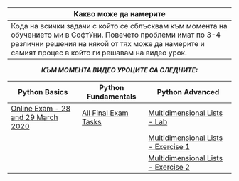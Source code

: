 |Какво може да намерите|                                                                                       
-----------------------------------------------------------------------------------------------------------|
|Кода на всички задачи с който се сблъсквам към момента на обучението ми в СофтУни. Повечето проблеми имат по 3-4 различни решения на някой от тях може да намерите и самият процес в който ги решавам на видео урок.

<div align="center"

***КЪМ МОМЕНТА ВИДЕО УРОЦИТЕ СА СЛЕДНИТЕ:***


| Python Basics | Python Fundamentals | Python Advanced|
| ------------- | ------------- |-|
| [Online Exam - 28 and 29 March 2020](https://youtu.be/xfdGVb4fIIY)  | [All Final Exam Tasks](https://www.youtube.com/playlist?list=PLtrqz5Y_ckiisoafaLU-dpe_3DXqkHvcs)  | [Multidimensional Lists - Lab](https://www.youtube.com/playlist?list=PLtrqz5Y_ckiiugB1bffS6P9DUMSrVojwX) |
|    |   | [Multidimensional Lists - Exercise 1](https://www.youtube.com/playlist?list=PLtrqz5Y_ckih9-hPctYlEH48EzEtu98G1) |
|    |   | [Multidimensional Lists - Exercise 2](https://www.youtube.com/playlist?list=PLtrqz5Y_ckijzIkmxEdpxeKK6tQMLm9an) |
</div>
